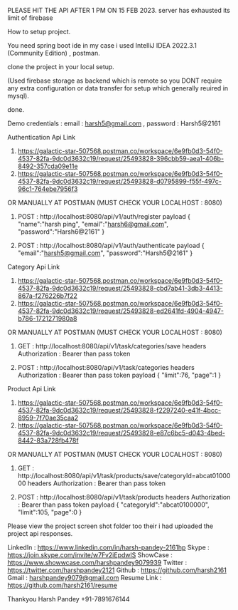 PLEASE HIT THE API AFTER 1 PM ON 15 FEB 2023. server has exhausted its limit of firebase

How to setup project.

You need spring boot ide in my case i used IntelliJ IDEA 2022.3.1 (Community Edition) , postman.

clone the project in your local setup.

(Used firebase storage as backend which is remote so you DONT require any extra configuration or data transfer for setup which generally reuired in mysql).

done.

Demo credentials : email : harsh5@gmail.com , password : Harsh5@2161

Authentication Api Link
1. https://galactic-star-507568.postman.co/workspace/6e9fb0d3-54f0-4537-82fa-9dc0d3632c19/request/25493828-396cbb59-aea1-406b-8492-357cda09e11e
2. https://galactic-star-507568.postman.co/workspace/6e9fb0d3-54f0-4537-82fa-9dc0d3632c19/request/25493828-d0795899-f55f-497c-96c1-764ebe7956f3

OR MANUALLY AT POSTMAN (MUST CHECK YOUR LOCALHOST : 8080)
1. POST : http://localhost:8080/api/v1/auth/register
payload
{
    "name":"harsh ping",
    "email":"harsh6@gmail.com",
    "password":"Harsh6@2161"
}

2. POST : http://localhost:8080/api/v1/auth/authenticate
payload
{
    "email":"harsh5@gmail.com",
    "password":"Harsh5@2161"
}

Category Api Link
1. https://galactic-star-507568.postman.co/workspace/6e9fb0d3-54f0-4537-82fa-9dc0d3632c19/request/25493828-cbd7ab41-3db3-4413-867a-f276226b7f22
2. https://galactic-star-507568.postman.co/workspace/6e9fb0d3-54f0-4537-82fa-9dc0d3632c19/request/25493828-ed2641fd-4904-4947-b786-1721271980a8

OR MANUALLY AT POSTMAN (MUST CHECK YOUR LOCALHOST : 8080)
1. GET : http://localhost:8080/api/v1/task/categories/save
headers
Authorization : Bearer than pass token

2. POST : http://localhost:8080/api/v1/task/categories
headers
Authorization : Bearer than pass token
payload
{
    "limit":76,
    "page":1
}

Product Api Link
1. https://galactic-star-507568.postman.co/workspace/6e9fb0d3-54f0-4537-82fa-9dc0d3632c19/request/25493828-f2297240-e41f-4bcc-8959-7f70ae35caa2
2. https://galactic-star-507568.postman.co/workspace/6e9fb0d3-54f0-4537-82fa-9dc0d3632c19/request/25493828-e87c6bc5-d043-4bed-8442-83a728fb478f

OR MANUALLY AT POSTMAN (MUST CHECK YOUR LOCALHOST : 8080)
1. GET : http://localhost:8080/api/v1/task/products/save/categoryId=abcat0100000
headers
Authorization : Bearer than pass token

2. POST : http://localhost:8080/api/v1/task/products
headers
Authorization : Bearer than pass token
payload
{
    "categoryId":"abcat0100000",
    "limit":105,
    "page":0
}

Please view the project screen shot folder too their i had uploaded the project api responses.

LinkedIn : https://www.linkedin.com/in/harsh-pandey-2161hp
Skype : https://join.skype.com/invite/w7Fv2iEpdwlS
ShowCase : https://www.showwcase.com/harshpandey9079939
Twitter : https://twitter.com/harshpandey2121
Github : https://github.com/harsh2161
Gmail : harshpandey9079@gmail.com
Resume Link : https://github.com/harsh2161/resume

Thankyou
Harsh Pandey
+91-7891676144
